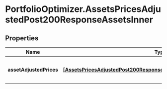 # PortfolioOptimizer.AssetsPricesAdjustedPost200ResponseAssetsInner

## Properties

Name | Type | Description | Notes
------------ | ------------- | ------------- | -------------
**assetAdjustedPrices** | [**[AssetsPricesAdjustedPost200ResponseAssetsInnerAssetAdjustedPricesInner]**](AssetsPricesAdjustedPost200ResponseAssetsInnerAssetAdjustedPricesInner.md) | assetAdjustedPrices[t] contains adjusted price information for the asset at the date t | 


